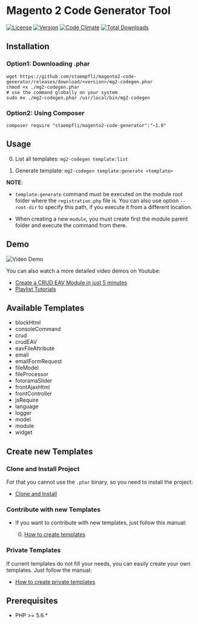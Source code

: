 # Magento 2 Code Generator Tool

[![License](https://img.shields.io/packagist/l/staempfli/magento2-code-generator.svg)](https://packagist.org/packages/staempfli/magento2-code-generator)
[![Version](https://img.shields.io/packagist/vpre/staempfli/magento2-code-generator.svg)](https://packagist.org/packages/staempfli/magento2-code-generator)
[![Code Climate](https://img.shields.io/codeclimate/github/staempfli/magento2-code-generator.svg)](https://codeclimate.com/github/staempfli/magento2-module-spreadsheet/)
[![Total Downloads](https://img.shields.io/github/downloads/staempfli/magento2-code-generator/total.svg)](https://packagist.org/packages/staempfli/magento2-code-generator)

## Installation

### Option1: Downloading .phar

```
wget https://github.com/staempfli/magento2-code-generator/releases/download/<version>/mg2-codegen.phar
chmod +x ./mg2-codegen.phar
# use the command globally on your system
sudo mv ./mg2-codegen.phar /usr/local/bin/mg2-codegen
```

### Option2: Using Composer

```
composer require "staempfli/magento2-code-generator":"~1.0"
```


## Usage

0. List all templates: `mg2-codegen template:list`

0. Generate template: `mg2-codegen template:generate <template>`

**NOTE**:
    
* `template:generate` command must be executed on the module root folder where the `registration.php` file is.
You can also use option `--root-dir` to specify this path, if you execute it from a different location.

* When creating a new `module`, you must create first the module parent folder and execute the command from there.

## Demo

![Video Demo](docs/img/video-demo.gif)

You can also watch a more detailed video demos on Youtube:

* [Create a CRUD EAV Module in just 5 minutes](https://www.youtube.com/watch?v=f8qBnOIRIs4)
* [Playlist Tutorials](https://www.youtube.com/playlist?list=PLBt8dizedSZCxuqK41vG01_MngJQPRuMj)

## Available Templates

* blockHtml
* consoleCommand
* crud
* crudEAV
* eavFileAttribute
* email
* emailFormRequest
* fileModel
* fileProcessor
* fotoramaSlider
* frontAjaxHtml
* frontController
* jsRequire
* language
* logger
* model
* module
* widget

## Create new Templates
    
### Clone and Install Project
 
For that you cannot use the `.phar` binary, so you need to install the project:

* [Clone and Install](docs/clone-install.md)
    
### Contribute with new Templates

* If you want to contribute with new templates, just follow this manual:

    0. [How to create templates](docs/createTemplates.md)
    
### Private Templates

If current templates do not fill your needs, you can easily create your own templates. Just follow the manual:

* [How to create private templates](docs/privateTemplates.md)
    
## Prerequisites

- PHP >= 5.6.*

